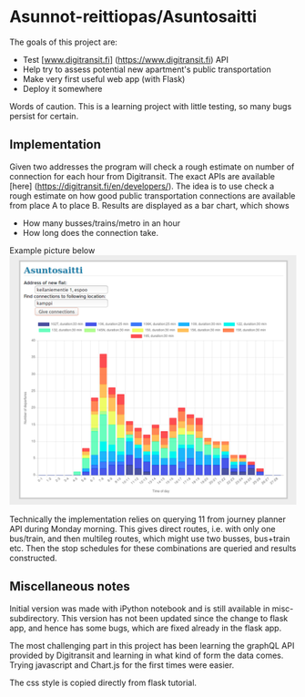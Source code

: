 # Asunnot-reittiopas/Asuntosaitti

The goals of this project are:
* Test [www.digitransit.fi] (https://www.digitransit.fi) API
* Help try to assess potential new apartment's public transportation
* Make very first useful web app (with Flask)
* Deploy it somewhere

Words of caution. This is a learning project with little testing, so many bugs persist for certain.

## Implementation

Given two addresses the program will check a rough estimate on number of connection for each hour from Digitransit. The exact APIs are available [here] (https://digitransit.fi/en/developers/). The idea is to use check a rough estimate on how good public transportation connections are available from place A to place B. Results are displayed as a bar chart, which shows
* How many busses/trains/metro in an hour
* How long does the connection take.

Example picture below
![Example pic on 22.11.2016 version][screenshot]

Technically the implementation relies on querying 11 from journey planner API during Monday morning. This gives direct routes, i.e. with only one bus/train, and then multileg routes, which might use two busses, bus+train etc. Then the stop schedules for these combinations are queried and results constructed.

## Miscellaneous notes

Initial version was made with iPython notebook and is still available in misc-subdirectory. This version has not been updated since the change to flask app, and hence has some bugs, which are fixed already in the flask app.

The most challenging part in this project has been learning the graphQL API provided by Digitransit and learning in what kind of form the data comes. Trying javascript and Chart.js for the first times were easier.

The css style is copied directly from flask tutorial.


[screenshot]: misc/Pic_2016_11_22.png "Screenshot of example results" 


